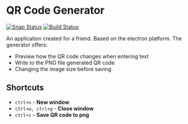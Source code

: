 
# QR Code Generator

[![Snap Status](https://build.snapcraft.io/badge/studioLaCosaNostra/qr-code-generator-desktop.svg)](https://build.snapcraft.io/user/studioLaCosaNostra/qr-code-generator-desktop) [![Build Status](https://travis-ci.org/studioLaCosaNostra/qr-code-generator-desktop.svg?branch=master)](https://travis-ci.org/studioLaCosaNostra/qr-code-generator-desktop)

An application created for a friend. Based on the electron platform. The generator offers:

* Preview how the QR code changes when entering text
* Write to the PNG file generated QR code
* Changing the image size before saving

## Shortcuts

* `ctrl+n` - **New window**
* `ctrl+w, ctrl+q` - **Close window**
* `ctrl+s` - **Save QR code to png**
